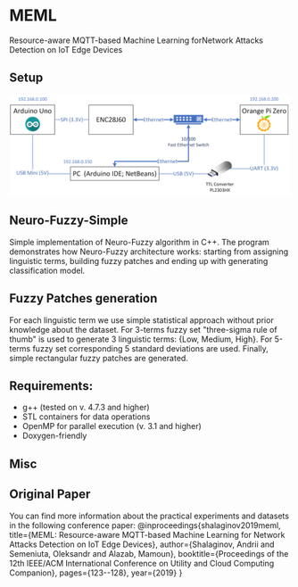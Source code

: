 # MEML
Resource-aware MQTT-based Machine Learning forNetwork Attacks Detection on IoT Edge Devices


## Setup 
![IoT Ecosystem setup](setup.png)


## Neuro-Fuzzy-Simple

Simple implementation of Neuro-Fuzzy algorithm in C++. The program demonstrates how Neuro-Fuzzy architecture works: 
starting from assigning linguistic terms, building fuzzy patches and ending up with generating classification model.

## Fuzzy Patches generation

For each linguistic term we use simple statistical approach without prior knowledge about the dataset. 
For 3-terms fuzzy set "three-sigma rule of thumb" is used to generate 3 linguistic terms: {Low, Medium, High}. For 5-terms fuzzy set corresponding 5 standard deviations are used.
Finally, simple rectangular fuzzy patches are generated.

## Requirements:

- g++ (tested on v. 4.7.3 and higher)
- STL containers for data operations
- OpenMP for parallel execution (v. 3.1 and higher)
- Doxygen-friendly

## Misc


## Original Paper
You can find more information about the practical experiments and datasets in the following conference paper:
@inproceedings{shalaginov2019meml,
  title={MEML: Resource-aware MQTT-based Machine Learning for Network Attacks Detection on IoT Edge Devices},
  author={Shalaginov, Andrii and Semeniuta, Oleksandr and Alazab, Mamoun},
  booktitle={Proceedings of the 12th IEEE/ACM International Conference on Utility and Cloud Computing Companion},
  pages={123--128},
  year={2019}
}
